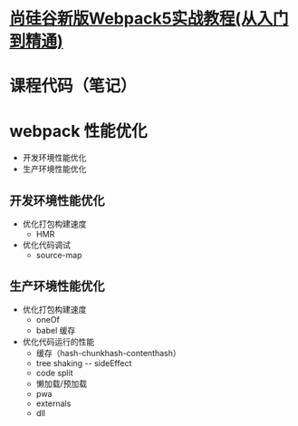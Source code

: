 # [尚硅谷新版Webpack5实战教程(从入门到精通)](https://www.bilibili.com/video/BV1e7411j7T5?p=38&spm_id_from=pageDriver) 
# 课程代码（笔记）

# webpack 性能优化
* 开发环境性能优化
* 生产环境性能优化

## 开发环境性能优化
* 优化打包构建速度
    * HMR
* 优化代码调试
    * source-map

## 生产环境性能优化
* 优化打包构建速度
    * oneOf
    * babel 缓存
* 优化代码运行的性能
    * 缓存（hash-chunkhash-contenthash）
    * tree shaking -- sideEffect
    * code split
    * 懒加载/预加载
    * pwa
    * externals
    * dll